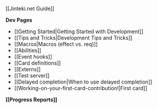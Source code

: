 [[Jinteki.net Guide]]

**Dev Pages**
* [[Getting Started|Getting Started with Development]]
* [[Tips and Tricks|Development Tips and Tricks]]
* [[Macros|Macros (effect vs. req)]]
* [[Abilities]]
* [[Event hooks]]
* [[Card definitions]]
* [[Externs]]
* [[Test server]]
* [[Delayed completion|When to use delayed completion]]
* [[Working-on-your-first-card-contribution!|First card]]

**[[Progress Reports]]**